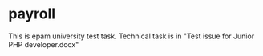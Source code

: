 # payroll

This is epam university test task.
Technical task is in "Test issue for Junior PHP developer.docx"
